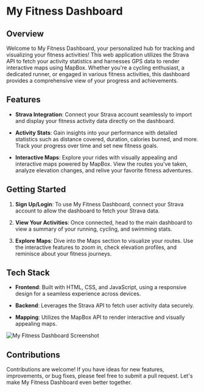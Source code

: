 # My Fitness Dashboard

## Overview

Welcome to My Fitness Dashboard, your personalized hub for tracking and visualizing your fitness activities! This web application utilizes the Strava API to fetch your activity statistics and harnesses GPS data to render interactive maps using MapBox. Whether you're a cycling enthusiast, a dedicated runner, or engaged in various fitness activities, this dashboard provides a comprehensive view of your progress and achievements.

## Features

- **Strava Integration**: Connect your Strava account seamlessly to import and display your fitness activity data directly on the dashboard.

- **Activity Stats**: Gain insights into your performance with detailed statistics such as distance covered, duration, calories burned, and more. Track your progress over time and set new fitness goals.

- **Interactive Maps**: Explore your rides with visually appealing and interactive maps powered by MapBox. View the routes you've taken, analyze elevation changes, and relive your favorite fitness adventures.

## Getting Started

1. **Sign Up/Login**: To use My Fitness Dashboard, connect your Strava account to allow the dashboard to fetch your Strava data.

2. **View Your Activities**: Once connected, head to the main dashboard to view a summary of your running, cycling, and swimming stats.

4. **Explore Maps**: Dive into the Maps section to visualize your routes. Use the interactive features to zoom in, check elevation profiles, and reminisce about your fitness journeys.

## Tech Stack

- **Frontend**: Built with HTML, CSS, and JavaScript, using a responsive design for a seamless experience across devices.

- **Backend**: Leverages the Strava API to fetch user activity data securely.

- **Mapping**: Utilizes the MapBox API to render interactive and visually appealing maps.

![My Fitness Dashboard Screenshot](./public/images/screenshot.png)

## Contributions

Contributions are welcome! If you have ideas for new features, improvements, or bug fixes, please feel free to submit a pull request. Let's make My Fitness Dashboard even better together.
